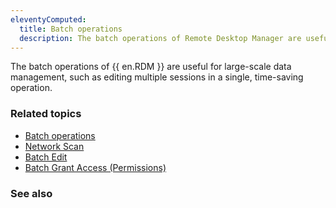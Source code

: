 ```yaml
---
eleventyComputed:
  title: Batch operations
  description: The batch operations of Remote Desktop Manager are useful for large-scale data management, such as editing multiple sessions in a single, time-saving operation.
---
```


The batch operations of {{ en.RDM }} are useful for large-scale data management, such as editing multiple sessions in a single, time-saving operation.

### Related topics  

* [Batch operations](https://docs.devolutions.net/rdm/windows/commands/edit/batch/batch-edit/#batch-edit-options)
* [Network Scan](https://docs.devolutions.net/rdm/windows/commands/file/import/network-scan/)  
* [Batch Edit](https://docs.devolutions.net/rdm/windows/commands/edit/batch/batch-edit/#batch-edit-options)  
* [Batch Grant Access (Permissions)](https://docs.devolutions.net/rdm/windows/commands/administration/settings/system-settings/vault-management/batch-grant-access/)

### See also  